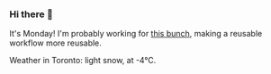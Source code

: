### Hi there :wave:

It's Monday! I'm probably working for [this bunch](https://github.com/kohofinancial), making a reusable workflow more reusable.

Weather in Toronto: light snow, at -4°C.
